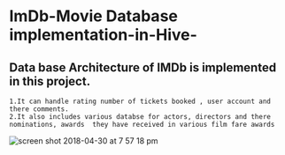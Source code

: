 # ImDb-Movie Database implementation-in-Hive-
## Data base Architecture of IMDb is implemented in this project.
```
1.It can handle rating number of tickets booked , user account and there comments.
2.It also includes various databse for actors, directors and there nominations, awards  they have received in various film fare awards 
```

![screen shot 2018-04-30 at 7 57 18 pm](https://user-images.githubusercontent.com/23444603/39455973-61cab540-4cb1-11e8-8051-a79c0de789d1.png)
